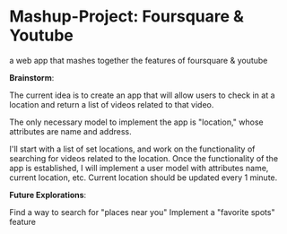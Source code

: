 # Mashup-Project: Foursquare & Youtube

a web app that mashes together the features of foursquare &amp; youtube

**Brainstorm**:

The current idea is to create an app that will allow users to check in at a location and return a list of videos related to that video. 

The only necessary model to implement the app is "location," whose attributes are name and address.

I'll start with a list of set locations, and work on the functionality of searching for videos related to the location. Once the functionality of the app is established, I will implement a user model with attributes name, current location, etc. Current location should be updated every 1 minute.

**Future Explorations**:
  
Find a way to search for "places near you" 
Implement a "favorite spots" feature
